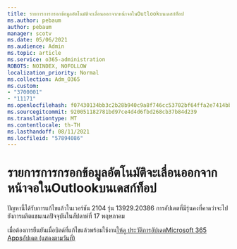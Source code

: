 ```yaml
---
title: รายการการกรอกข้อมูลอัตโนมัติจะเลื่อนออกจากหน้าจอในOutlookบนเดสก์ท็อป
ms.author: pebaum
author: pebaum
manager: scotv
ms.date: 05/06/2021
ms.audience: Admin
ms.topic: article
ms.service: o365-administration
ROBOTS: NOINDEX, NOFOLLOW
localization_priority: Normal
ms.collection: Adm_O365
ms.custom:
- "3700001"
- "11171"
ms.openlocfilehash: f07430134bb3c2b28b940c9a8f746cc53702bf64ffa2e7414bb74861239b914f
ms.sourcegitcommit: 920051182781bd97ce4d4d6fbd268cb37b84d239
ms.translationtype: MT
ms.contentlocale: th-TH
ms.lasthandoff: 08/11/2021
ms.locfileid: "57894086"
---
```

# <a name="autocomplete-list-scrolls-off-the-screen-in-outlook-desktop"></a>รายการการกรอกข้อมูลอัตโนมัติจะเลื่อนออกจากหน้าจอในOutlookบนเดสก์ท็อป

ปัญหานี้ได้รับการแก้ไขแล้วในเวอร์ชัน 2104 รุ่น 13929.20386 การอัปเดตที่มีรุ่นคงที่คาดว่าจะไปยังการผลิตแชนเนลปัจจุบันในสัปดาห์ที่ 17 พฤษภาคม 

เมื่อต้องการยืนยันเมื่อบิลด์ที่แก้ไขแล้วพร้อมใช้งาน[ให้ดู ประวัติการอัปเดตMicrosoft 365 Appsอัปเดต (แสดงตามวันที่)](https://docs.microsoft.com/officeupdates/update-history-microsoft365-apps-by-date)